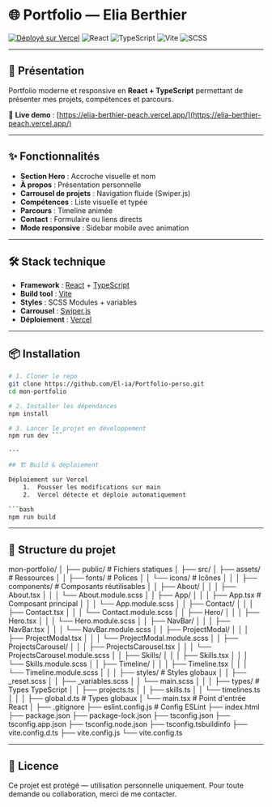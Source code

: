 # 🌐 Portfolio — Elia Berthier

[![Déployé sur Vercel](https://img.shields.io/badge/Vercel-Live-black?logo=vercel)](https://elia-berthier.vercel.app)
![React](https://img.shields.io/badge/React-20232A?logo=react&logoColor=61dafb)
![TypeScript](https://img.shields.io/badge/TypeScript-3178C6?logo=typescript&logoColor=white)
![Vite](https://img.shields.io/badge/Vite-646CFF?logo=vite&logoColor=white)
![SCSS](https://img.shields.io/badge/SCSS-CC6699?logo=sass&logoColor=white)

---

## 📌 Présentation

Portfolio moderne et responsive en **React + TypeScript** permettant de présenter mes projets, compétences et parcours.

🚀 **Live demo** : [https://elia-berthier-peach.vercel.app/](https://elia-berthier-peach.vercel.app/)

---

## ✨ Fonctionnalités

- **Section Hero** : Accroche visuelle et nom
- **À propos** : Présentation personnelle
- **Carrousel de projets** : Navigation fluide (Swiper.js)
- **Compétences** : Liste visuelle et typée
- **Parcours** : Timeline animée
- **Contact** : Formulaire ou liens directs
- **Mode responsive** : Sidebar mobile avec animation

---

## 🛠️ Stack technique

- **Framework** : [React](https://react.dev/) + [TypeScript](https://www.typescriptlang.org/)
- **Build tool** : [Vite](https://vitejs.dev/)
- **Styles** : SCSS Modules + variables
- **Carrousel** : [Swiper.js](https://swiperjs.com/)
- **Déploiement** : [Vercel](https://vercel.com/)

---


## 📦 Installation

```bash
# 1. Cloner le repo
git clone https://github.com/El-ia/Portfolio-perso.git
cd mon-portfolio

# 2. Installer les dépendances
npm install

# 3. Lancer le projet en développement
npm run dev ```

---

## 🏗️ Build & déploiement

Déploiement sur Vercel
	1.	Pousser les modifications sur main
	2.	Vercel détecte et déploie automatiquement

```bash
npm run build
```

---

## 📂 Structure du projet

mon-portfolio/
│
├── public/                               # Fichiers statiques
│
├── src/
│   ├── assets/                           # Ressources
│   │   ├── fonts/                        # Polices
│   │   └── icons/                        # Icônes
│   │
│   ├── components/                       # Composants réutilisables
│   │   ├── About/
│   │   │   ├── About.tsx
│   │   │   └── About.module.scss
│   │   ├── App/
│   │   │   ├── App.tsx                    # Composant principal
│   │   │   └── App.module.scss
│   │   ├── Contact/
│   │   │   ├── Contact.tsx
│   │   │   └── Contact.module.scss
│   │   ├── Hero/
│   │   │   ├── Hero.tsx
│   │   │   └── Hero.module.scss
│   │   ├── NavBar/
│   │   │   ├── NavBar.tsx
│   │   │   └── NavBar.module.scss
│   │   ├── ProjectModal/
│   │   │   ├── ProjectModal.tsx
│   │   │   └── ProjectModal.module.scss
│   │   ├── ProjectsCarousel/
│   │   │   ├── ProjectsCarousel.tsx
│   │   │   └── ProjectsCarousel.module.scss
│   │   ├── Skills/
│   │   │   ├── Skills.tsx
│   │   │   └── Skills.module.scss
│   │   ├── Timeline/
│   │   │   ├── Timeline.tsx
│   │   │   └── Timeline.module.scss
│   │
│   ├── styles/                            # Styles globaux
│   │   ├── _reset.scss
│   │   ├── _variables.scss
│   │   └── main.scss
│   │
│   ├── types/                             # Types TypeScript
│   │   ├── projects.ts
│   │   ├── skills.ts
│   │   └── timelines.ts
│   │
│   ├── global.d.ts                        # Types globaux
│   └── main.tsx                           # Point d'entrée React
│
├── .gitignore
├── eslint.config.js                          # Config ESLint
├── index.html
├── package.json
├── package-lock.json
├── tsconfig.json
├── tsconfig.app.json
├── tsconfig.node.json
├── tsconfig.tsbuildinfo
├── vite.config.d.ts
├── vite.config.js
└── vite.config.ts

---

## 📄 Licence

Ce projet est protégé — utilisation personnelle uniquement.
Pour toute demande ou collaboration, merci de me contacter.
